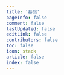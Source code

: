 ```yaml
---
title: '基础'
pageInfo: false
comment: false
lastUpdated: false
editLink: false
contributors: false
toc: false
icon: stack
article: false
index: false
---
```


<AutoCatalog base='/accumulation/' />
